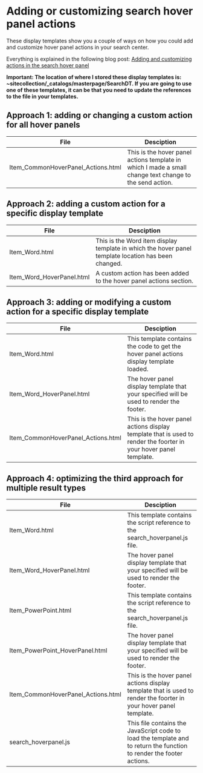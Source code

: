 Adding or customizing search hover panel actions
================

These display templates show you a couple of ways on how you could add and customize hover panel actions in your search center.

Everything is explained in the following blog post: [Adding and customizing actions in the search hover panel](http://www.eliostruyf.com/adding-and-customizing-actions-in-the-search-hover-panel/ "Adding and customizing actions in the search hover panel")

**Important: The location of where I stored these display templates is: ~sitecollection/_catalogs/masterpage/SearchDT. If you are going to use one of these templates, it can be that you need to update the references to the file in your templates.**

## Approach 1: adding or changing a custom action for all hover panels ##

File | Desciption
--- | ---
Item_CommonHoverPanel_Actions.html | This is the hover panel actions template in which I made a small change text change to the send action.

## Approach 2: adding a custom action for a specific display template ##

File | Desciption
--- | ---
Item_Word.html | This is the Word item display template in which the hover panel template location has been changed. 
Item_Word_HoverPanel.html | A custom action has been added to the hover panel actions section.

## Approach 3: adding or modifying a custom action for a specific display template ##

File | Desciption
--- | ---
Item_Word.html | This template contains the code to get the hover panel actions display template loaded.
Item_Word_HoverPanel.html | The hover panel display template that your specified will be used to render the footer.
Item_CommonHoverPanel_Actions.html | This is the hover panel actions display template that is used to render the foorter in your hover panel template.

## Approach 4: optimizing the third approach for multiple result types ##

File | Desciption
--- | ---
Item_Word.html | This template contains the script reference to the search_hoverpanel.js file.
Item_Word_HoverPanel.html | The hover panel display template that your specified will be used to render the footer.
Item_PowerPoint.html | This template contains the script reference to the search_hoverpanel.js file.
Item_PowerPoint_HoverPanel.html | The hover panel display template that your specified will be used to render the footer.
Item_CommonHoverPanel_Actions.html | This is the hover panel actions display template that is used to render the foorter in your hover panel template.
search_hoverpanel.js | This file contains the JavaScript code to load the template and to return the function to render the footer actions.